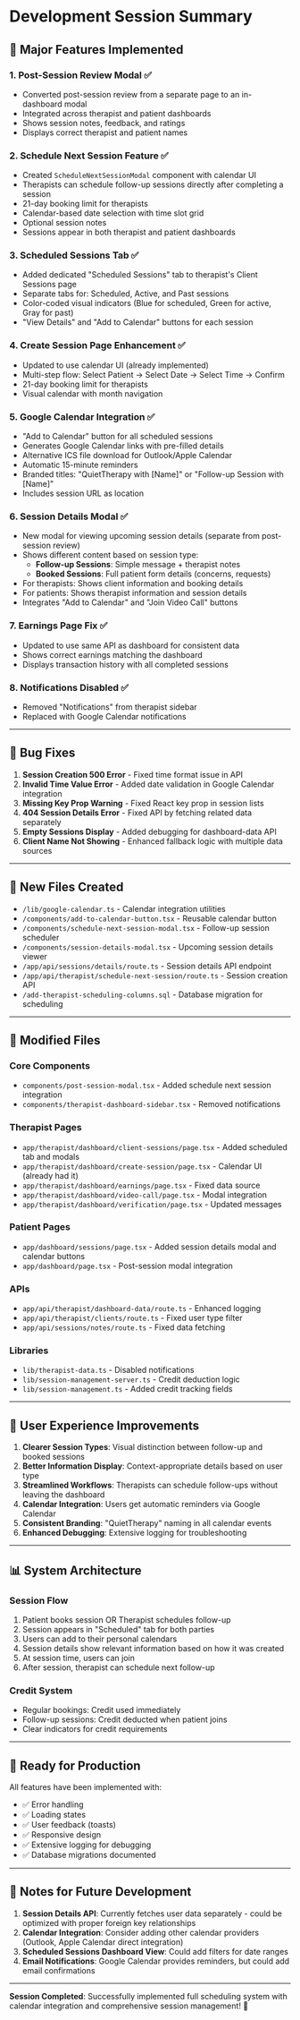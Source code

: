 # Development Session Summary

## 🎯 Major Features Implemented

### 1. **Post-Session Review Modal** ✅
- Converted post-session review from a separate page to an in-dashboard modal
- Integrated across therapist and patient dashboards
- Shows session notes, feedback, and ratings
- Displays correct therapist and patient names

### 2. **Schedule Next Session Feature** ✅
- Created `ScheduleNextSessionModal` component with calendar UI
- Therapists can schedule follow-up sessions directly after completing a session
- 21-day booking limit for therapists
- Calendar-based date selection with time slot grid
- Optional session notes
- Sessions appear in both therapist and patient dashboards

### 3. **Scheduled Sessions Tab** ✅
- Added dedicated "Scheduled Sessions" tab to therapist's Client Sessions page
- Separate tabs for: Scheduled, Active, and Past sessions
- Color-coded visual indicators (Blue for scheduled, Green for active, Gray for past)
- "View Details" and "Add to Calendar" buttons for each session

### 4. **Create Session Page Enhancement** ✅
- Updated to use calendar UI (already implemented)
- Multi-step flow: Select Patient → Select Date → Select Time → Confirm
- 21-day booking limit for therapists
- Visual calendar with month navigation

### 5. **Google Calendar Integration** ✅
- "Add to Calendar" button for all scheduled sessions
- Generates Google Calendar links with pre-filled details
- Alternative ICS file download for Outlook/Apple Calendar
- Automatic 15-minute reminders
- Branded titles: "QuietTherapy with [Name]" or "Follow-up Session with [Name]"
- Includes session URL as location

### 6. **Session Details Modal** ✅
- New modal for viewing upcoming session details (separate from post-session review)
- Shows different content based on session type:
  - **Follow-up Sessions**: Simple message + therapist notes
  - **Booked Sessions**: Full patient form details (concerns, requests)
- For therapists: Shows client information and booking details
- For patients: Shows therapist information and session details
- Integrates "Add to Calendar" and "Join Video Call" buttons

### 7. **Earnings Page Fix** ✅
- Updated to use same API as dashboard for consistent data
- Shows correct earnings matching the dashboard
- Displays transaction history with all completed sessions

### 8. **Notifications Disabled** ✅
- Removed "Notifications" from therapist sidebar
- Replaced with Google Calendar notifications

---

## 🐛 Bug Fixes

1. **Session Creation 500 Error** - Fixed time format issue in API
2. **Invalid Time Value Error** - Added date validation in Google Calendar integration
3. **Missing Key Prop Warning** - Fixed React key prop in session lists
4. **404 Session Details Error** - Fixed API by fetching related data separately
5. **Empty Sessions Display** - Added debugging for dashboard-data API
6. **Client Name Not Showing** - Enhanced fallback logic with multiple data sources

---

## 📁 New Files Created

- `/lib/google-calendar.ts` - Calendar integration utilities
- `/components/add-to-calendar-button.tsx` - Reusable calendar button
- `/components/schedule-next-session-modal.tsx` - Follow-up session scheduler
- `/components/session-details-modal.tsx` - Upcoming session details viewer
- `/app/api/sessions/details/route.ts` - Session details API endpoint
- `/app/api/therapist/schedule-next-session/route.ts` - Session creation API
- `/add-therapist-scheduling-columns.sql` - Database migration for scheduling

---

## 🔧 Modified Files

### Core Components
- `components/post-session-modal.tsx` - Added schedule next session integration
- `components/therapist-dashboard-sidebar.tsx` - Removed notifications

### Therapist Pages
- `app/therapist/dashboard/client-sessions/page.tsx` - Added scheduled tab and modals
- `app/therapist/dashboard/create-session/page.tsx` - Calendar UI (already had it)
- `app/therapist/dashboard/earnings/page.tsx` - Fixed data source
- `app/therapist/dashboard/video-call/page.tsx` - Modal integration
- `app/therapist/dashboard/verification/page.tsx` - Updated messages

### Patient Pages
- `app/dashboard/sessions/page.tsx` - Added session details modal and calendar buttons
- `app/dashboard/page.tsx` - Post-session modal integration

### APIs
- `app/api/therapist/dashboard-data/route.ts` - Enhanced logging
- `app/api/therapist/clients/route.ts` - Fixed user type filter
- `app/api/sessions/notes/route.ts` - Fixed data fetching

### Libraries
- `lib/therapist-data.ts` - Disabled notifications
- `lib/session-management-server.ts` - Credit deduction logic
- `lib/session-management.ts` - Added credit tracking fields

---

## 🎨 User Experience Improvements

1. **Clearer Session Types**: Visual distinction between follow-up and booked sessions
2. **Better Information Display**: Context-appropriate details based on user type
3. **Streamlined Workflows**: Therapists can schedule follow-ups without leaving the dashboard
4. **Calendar Integration**: Users get automatic reminders via Google Calendar
5. **Consistent Branding**: "QuietTherapy" naming in all calendar events
6. **Enhanced Debugging**: Extensive logging for troubleshooting

---

## 📊 System Architecture

### Session Flow
1. Patient books session OR Therapist schedules follow-up
2. Session appears in "Scheduled" tab for both parties
3. Users can add to their personal calendars
4. Session details show relevant information based on how it was created
5. At session time, users can join
6. After session, therapist can schedule next follow-up

### Credit System
- Regular bookings: Credit used immediately
- Follow-up sessions: Credit deducted when patient joins
- Clear indicators for credit requirements

---

## 🚀 Ready for Production

All features have been implemented with:
- ✅ Error handling
- ✅ Loading states
- ✅ User feedback (toasts)
- ✅ Responsive design
- ✅ Extensive logging for debugging
- ✅ Database migrations documented

---

## 📝 Notes for Future Development

1. **Session Details API**: Currently fetches user data separately - could be optimized with proper foreign key relationships
2. **Calendar Integration**: Consider adding other calendar providers (Outlook, Apple Calendar direct integration)
3. **Scheduled Sessions Dashboard View**: Could add filters for date ranges
4. **Email Notifications**: Google Calendar provides reminders, but could add email confirmations

---

**Session Completed**: Successfully implemented full scheduling system with calendar integration and comprehensive session management! 🎉

